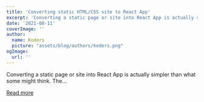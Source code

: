 ```yaml
---
title: 'Converting static HTML/CSS site to React App'
excerpt: 'Converting a static page or site into React App is actually simpler than what some might think. The...'
date: '2021-08-11'
coverImage: ''
author:
  name: Koders
  picture: "assets/blog/authors/koders.png"
ogImage:
  url: ''
---
```


Converting a static page or site into React App is actually simpler than what some might think. The...

[Read more](https://dev.to/menard_codes/converting-static-html-css-site-to-react-app-263e)
